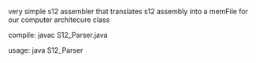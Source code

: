 very simple s12 assembler that translates s12 assembly into a memFile for our computer architecure class

compile:
javac S12_Parser.java

usage:
java S12_Parser <inputfile> <outputfile>

